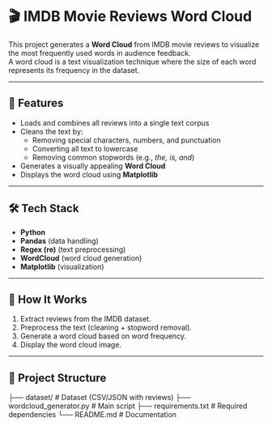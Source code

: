 # 🎬 IMDB Movie Reviews Word Cloud  

This project generates a **Word Cloud** from IMDB movie reviews to visualize the most frequently used words in audience feedback.  
A word cloud is a text visualization technique where the size of each word represents its frequency in the dataset.  

---

## 📌 Features  
- Loads and combines all reviews into a single text corpus  
- Cleans the text by:  
  - Removing special characters, numbers, and punctuation  
  - Converting all text to lowercase  
  - Removing common stopwords (e.g., *the, is, and*)  
- Generates a visually appealing **Word Cloud**  
- Displays the word cloud using **Matplotlib**  

---

## 🛠️ Tech Stack  
- **Python**  
- **Pandas** (data handling)  
- **Regex (re)** (text preprocessing)  
- **WordCloud** (word cloud generation)  
- **Matplotlib** (visualization)  

---

## 🚀 How It Works  
1. Extract reviews from the IMDB dataset.  
2. Preprocess the text (cleaning + stopword removal).  
3. Generate a word cloud based on word frequency.  
4. Display the word cloud image.  

---

## 📂 Project Structure  
├── dataset/ # Dataset (CSV/JSON with reviews)
├── wordcloud_generator.py # Main script
├── requirements.txt # Required dependencies
└── README.md # Documentation
